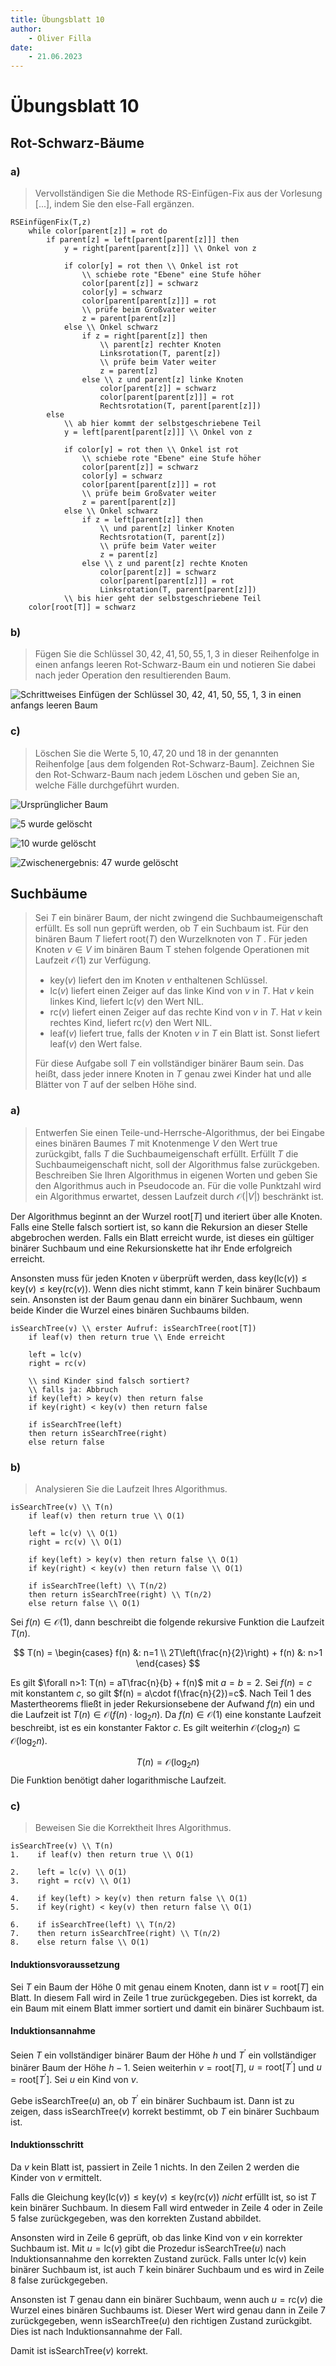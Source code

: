 ```yaml
---
title: Übungsblatt 10
author:
    - Oliver Filla
date:
    - 21.06.2023
---
```

# Übungsblatt 10
## Rot-Schwarz-Bäume
### a)
> Vervollständigen Sie die Methode RS-Einfügen-Fix aus der Vorlesung [...], indem Sie den else-Fall ergänzen.

```
RSEinfügenFix(T,z)
    while color[parent[z]] = rot do
        if parent[z] = left[parent[parent[z]]] then
            y = right[parent[parent[z]]] \\ Onkel von z

            if color[y] = rot then \\ Onkel ist rot
                \\ schiebe rote "Ebene" eine Stufe höher
                color[parent[z]] = schwarz
                color[y] = schwarz
                color[parent[parent[z]]] = rot
                \\ prüfe beim Großvater weiter
                z = parent[parent[z]]
            else \\ Onkel schwarz
                if z = right[parent[z]] then
                    \\ parent[z] rechter Knoten
                    Linksrotation(T, parent[z])
                    \\ prüfe beim Vater weiter
                    z = parent[z]
                else \\ z und parent[z] linke Knoten
                    color[parent[z]] = schwarz
                    color[parent[parent[z]]] = rot
                    Rechtsrotation(T, parent[parent[z]])
        else
            \\ ab hier kommt der selbstgeschriebene Teil
            y = left[parent[parent[z]]] \\ Onkel von z

            if color[y] = rot then \\ Onkel ist rot
                \\ schiebe rote "Ebene" eine Stufe höher
                color[parent[z]] = schwarz
                color[y] = schwarz
                color[parent[parent[z]]] = rot
                \\ prüfe beim Großvater weiter
                z = parent[parent[z]]
            else \\ Onkel schwarz
                if z = left[parent[z]] then
                    \\ und parent[z] linker Knoten
                    Rechtsrotation(T, parent[z])
                    \\ prüfe beim Vater weiter
                    z = parent[z]
                else \\ z und parent[z] rechte Knoten
                    color[parent[z]] = schwarz
                    color[parent[parent[z]]] = rot
                    Linksrotation(T, parent[parent[z]])
            \\ bis hier geht der selbstgeschriebene Teil
    color[root[T]] = schwarz
```

### b)
> Fügen Sie die Schlüssel $30, 42, 41, 50, 55, 1, 3$ in dieser Reihenfolge in einen anfangs leeren Rot-Schwarz-Baum ein und notieren Sie dabei nach jeder Operation den resultierenden Baum.

![Schrittweises Einfügen der Schlüssel 30, 42, 41, 50, 55, 1, 3 in einen anfangs leeren Baum](./img/10.1.b.png)

### c)
> Löschen Sie die Werte $5, 10, 47, 20$ und $18$ in der genannten Reihenfolge [aus dem folgenden Rot-Schwarz-Baum]. Zeichnen Sie den Rot-Schwarz-Baum nach jedem Löschen und geben Sie an, welche Fälle durchgeführt wurden.

![Ursprünglicher Baum](./img/10.1.c.0.png)

![5 wurde gelöscht](./img/10.1.c.1.png)

![10 wurde gelöscht](./img/10.1.c.2.png)

![Zwischenergebnis: 47 wurde gelöscht](./img/10.1.c.3.png)

## Suchbäume
> Sei $T$ ein binärer Baum, der nicht zwingend die Suchbaumeigenschaft erfüllt. Es soll nun geprüft werden, ob $T$ ein Suchbaum ist. Für den binären Baum $T$ liefert $\mathrm{root}(T)$ den Wurzelknoten von $T$ . Für jeden Knoten $v \in V$ im binären Baum T stehen folgende Operationen mit Laufzeit $\mathcal O(1)$ zur Verfügung.
> 
> * $\mathrm{key}(v)$ liefert den im Knoten $v$ enthaltenen Schlüssel.
> * $\mathrm{lc}(v)$ liefert einen Zeiger auf das linke Kind von $v$ in $T$. Hat $v$ kein linkes Kind, liefert $\mathrm{lc}(v)$ den Wert $\mathrm{NIL}$.
> * $\mathrm{rc}(v)$ liefert einen Zeiger auf das rechte Kind von $v$ in $T$. Hat $v$ kein rechtes Kind, liefert $\mathrm{rc}(v)$ den Wert $\mathrm{NIL}$.
> * $\mathrm{leaf}(v)$ liefert $\mathrm{true}$, falls der Knoten $v$ in $T$ ein Blatt ist. Sonst liefert $\mathrm{leaf}(v)$ den Wert $\mathrm{false}$.
> 
> Für diese Aufgabe soll $T$ ein vollständiger binärer Baum sein. Das heißt, dass jeder innere Knoten in $T$ genau zwei Kinder hat und alle Blätter von $T$ auf der selben Höhe sind.

### a)
> Entwerfen Sie einen Teile-und-Herrsche-Algorithmus, der bei Eingabe eines binären Baumes $T$ mit Knotenmenge $V$ den Wert $\mathrm{true}$ zurückgibt, falls $T$ die Suchbaumeigenschaft erfüllt. Erfüllt $T$ die Suchbaumeigenschaft nicht, soll der Algorithmus $\mathrm{false}$ zurückgeben. Beschreiben Sie Ihren Algorithmus in eigenen Worten und geben Sie den Algorithmus auch in Pseudocode an. Für die volle Punktzahl wird ein Algorithmus erwartet, dessen Laufzeit durch $\mathcal O(|V|)$ beschränkt ist.

Der Algorithmus beginnt an der Wurzel $\mathrm{root}[T]$ und iteriert über alle Knoten. Falls eine Stelle falsch sortiert ist, so kann die Rekursion an dieser Stelle abgebrochen werden. Falls ein Blatt erreicht wurde, ist dieses ein gültiger binärer Suchbaum und eine Rekursionskette hat ihr Ende erfolgreich erreicht.

Ansonsten muss für jeden Knoten $v$ überprüft werden, dass $\mathrm{key}(\mathrm{lc}(v))  \le \mathrm{key}(v) \le \mathrm{key}(\mathrm{rc}(v))$. Wenn dies nicht stimmt, kann $T$ kein binärer Suchbaum sein. Ansonsten ist der Baum genau dann ein binärer Suchbaum, wenn beide Kinder die Wurzel eines binären Suchbaums bilden.

```
isSearchTree(v) \\ erster Aufruf: isSearchTree(root[T])
    if leaf(v) then return true \\ Ende erreicht

    left = lc(v)
    right = rc(v)

    \\ sind Kinder sind falsch sortiert?
    \\ falls ja: Abbruch
    if key(left) > key(v) then return false
    if key(right) < key(v) then return false

    if isSearchTree(left)
    then return isSearchTree(right)
    else return false
```

### b)
> Analysieren Sie die Laufzeit Ihres Algorithmus.

```
isSearchTree(v) \\ T(n)
    if leaf(v) then return true \\ O(1)

    left = lc(v) \\ O(1)
    right = rc(v) \\ O(1)

    if key(left) > key(v) then return false \\ O(1)
    if key(right) < key(v) then return false \\ O(1)

    if isSearchTree(left) \\ T(n/2)
    then return isSearchTree(right) \\ T(n/2)
    else return false \\ O(1)
```

Sei $f(n)\in\mathcal O(1)$, dann beschreibt die folgende rekursive Funktion die Laufzeit $T(n)$.

$$
    T(n) =
        \begin{cases}
            f(n) &: n=1 \\
            2T\left(\frac{n}{2}\right) + f(n) &: n>1
        \end{cases}
$$

Es gilt $\forall n>1: T(n) = aT\frac{n}{b} + f(n)$ mit $a=b=2$. Sei $f(n)=c$ mit konstantem $c$, so gilt $f(n) = a\cdot f(\frac{n}{2})=c$. Nach Teil $1$ des Mastertheorems fließt in jeder Rekursionsebene der Aufwand $f(n)$ ein und die Laufzeit ist $T(n)\in\mathcal O(f(n)\cdot\log_2n)$. Da $f(n)\in\mathcal O(1)$ eine konstante Laufzeit beschreibt, ist es ein konstanter Faktor $c$. Es gilt weiterhin $\mathcal O(c\log_2n)\subseteq \mathcal O(\log_2n)$.

$$
    T(n) = \mathcal O(\log_2n)
$$
Die Funktion benötigt daher logarithmische Laufzeit.

### c)
> Beweisen Sie die Korrektheit Ihres Algorithmus.

```
isSearchTree(v) \\ T(n)
1.    if leaf(v) then return true \\ O(1)

2.    left = lc(v) \\ O(1)
3.    right = rc(v) \\ O(1)

4.    if key(left) > key(v) then return false \\ O(1)
5.    if key(right) < key(v) then return false \\ O(1)

6.    if isSearchTree(left) \\ T(n/2)
7.    then return isSearchTree(right) \\ T(n/2)
8.    else return false \\ O(1)
```

#### Induktionsvoraussetzung
Sei $T$ ein Baum der Höhe $0$ mit genau einem Knoten, dann ist $v=\mathrm{root}[T]$ ein Blatt. In diesem Fall wird in Zeile $1$ $\mathrm{true}$ zurückgegeben. Dies ist korrekt, da ein Baum mit einem Blatt immer sortiert und damit ein binärer Suchbaum ist.

#### Induktionsannahme
Seien $T$ ein vollständiger binärer Baum der Höhe $h$ und $T^\prime$ ein vollständiger binärer Baum der Höhe $h-1$. Seien weiterhin $v=\mathrm{root}[T]$, $u=\mathrm{root}[T^\prime]$ und $u=\mathrm{root}[T^\prime]$. Sei $u$ ein Kind von $v$.

Gebe $\mathrm{isSearchTree}(u)$ an, ob $T^\prime$ ein binärer Suchbaum ist. Dann ist zu zeigen, dass $\mathrm{isSearchTree}(v)$ korrekt bestimmt, ob $T$ ein binärer Suchbaum ist.

#### Induktionsschritt
Da $v$ kein Blatt ist, passiert in Zeile $1$ nichts. In den Zeilen $2$ werden die Kinder von $v$ ermittelt.

Falls die Gleichung $\mathrm{key}(\mathrm{lc}(v))  \le \mathrm{key}(v) \le \mathrm{key}(\mathrm{rc}(v))$ _nicht_ erfüllt ist, so ist $T$ kein binärer Suchbaum. In diesem Fall wird entweder in Zeile $4$ oder in Zeile $5$ $\mathrm{false}$ zurückgegeben, was den korrekten Zustand abbildet.

Ansonsten wird in Zeile $6$ geprüft, ob das linke Kind von $v$ ein korrekter Suchbaum ist. Mit $u=\mathrm{lc}(v)$ gibt die Prozedur $\mathrm{isSearchTree}(u)$ nach Induktionsannahme den korrekten Zustand zurück. Falls unter $\mathrm{lc(v)}$ kein binärer Suchbaum ist, ist auch $T$ kein binärer Suchbaum und es wird in Zeile $8$ $\mathrm{false}$ zurückgegeben.

Ansonsten ist $T$ genau dann ein binärer Suchbaum, wenn auch $u=\mathrm{rc}(v)$ die Wurzel eines binären Suchbaums ist. Dieser Wert wird genau dann in Zeile $7$ zurückgegeben, wenn $\mathrm{isSearchTree}(u)$ den richtigen Zustand zurückgibt. Dies ist nach Induktionsannahme der Fall.

Damit ist $\mathrm{isSearchTree}(v)$ korrekt.
